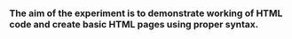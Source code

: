 ### The aim of the experiment is to demonstrate working of HTML code and create basic HTML pages using proper syntax.
